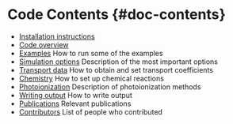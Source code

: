 # Code Contents {#doc-contents}

* [Installation instructions](documentation/installation.md)
* [Code overview](documentation/code_overview.md)
* [Examples](documentation/examples.md) How to run some of the examples
* [Simulation options](documentation/simulation_options.md) Description of the most important options
* [Transport data](documentation/transport_data.md) How to obtain and set transport coefficients
* [Chemistry](documentation/chemistry.md) How to set up chemical reactions
* [Photoionization](documentation/photoionization.md) Description of photoionization methods
* [Writing output](documentation/writing_output.md) How to write output
* [Publications](documentation/publications.md) Relevant publications
* [Contributors](documentation/contributors.md) List of people who contributed
